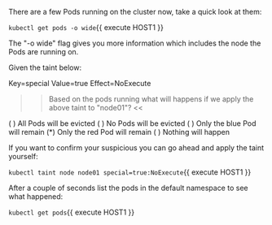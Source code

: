 There are a few Pods running on the cluster now, take a quick look at them:

`kubectl get pods -o wide`{{ execute HOST1 }}

The "-o wide" flag gives you more information which includes the node the Pods are running on.

Given the taint below:

Key=special
Value=true
Effect=NoExecute

>> Based on the pods running what will happens if we apply the above taint to "node01"? <<

( ) All Pods will be evicted
( ) No Pods will be evicted
( ) Only the blue Pod will remain
(*) Only the red Pod will remain
( ) Nothing will happen

If you want to confirm your suspicious you can go ahead and apply the taint yourself:

`kubectl taint node node01 special=true:NoExecute`{{ execute HOST1 }}

After a couple of seconds list the pods in the default namespace to see what happened:

`kubectl get pods`{{ execute HOST1 }}

